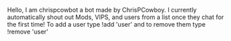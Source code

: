 Hello, I am chrispcowbot a bot made by ChrisPCowboy. I currently automatically shout out Mods, VIPS, and users from a list once they chat for the first time! To add a user type !add 'user' and to remove them type !remove 'user'
